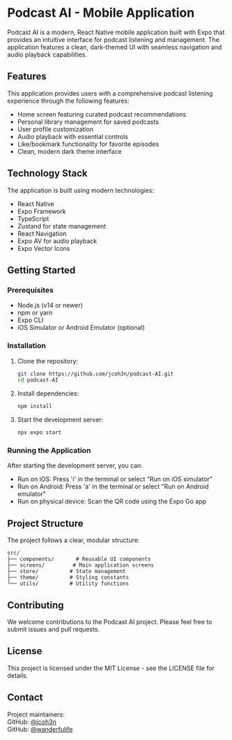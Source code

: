 # Podcast AI - Mobile Application

Podcast AI is a modern, React Native mobile application built with Expo that provides an intuitive interface for podcast listening and management. The application features a clean, dark-themed UI with seamless navigation and audio playback capabilities.

## Features

This application provides users with a comprehensive podcast listening experience through the following features:

- Home screen featuring curated podcast recommendations
- Personal library management for saved podcasts
- User profile customization
- Audio playback with essential controls
- Like/bookmark functionality for favorite episodes
- Clean, modern dark theme interface

## Technology Stack

The application is built using modern technologies:

- React Native
- Expo Framework
- TypeScript
- Zustand for state management
- React Navigation
- Expo AV for audio playback
- Expo Vector Icons

## Getting Started

### Prerequisites

- Node.js (v14 or newer)
- npm or yarn
- Expo CLI
- iOS Simulator or Android Emulator (optional)

### Installation

1. Clone the repository:
   ```bash
   git clone https://github.com/jcoh3n/podcast-AI.git
   cd podcast-AI
   ```

2. Install dependencies:
   ```bash
   npm install
   ```

3. Start the development server:
   ```bash
   npx expo start
   ```

### Running the Application

After starting the development server, you can:
- Run on iOS: Press 'i' in the terminal or select "Run on iOS simulator"
- Run on Android: Press 'a' in the terminal or select "Run on Android emulator"
- Run on physical device: Scan the QR code using the Expo Go app

## Project Structure

The project follows a clear, modular structure:

```
src/
├── components/       # Reusable UI components
├── screens/         # Main application screens
├── store/          # State management
├── theme/          # Styling constants
└── utils/          # Utility functions
```

## Contributing

We welcome contributions to the Podcast AI project. Please feel free to submit issues and pull requests.

## License

This project is licensed under the MIT License - see the LICENSE file for details.

## Contact

Project maintainers:  
GitHub: [@jcoh3n](https://github.com/jcoh3n)  
GitHub: [@wanderfulife](https://github.com/wanderfulife)
